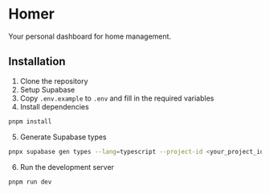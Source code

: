 # Homer

Your personal dashboard for home management.

## Installation

1. Clone the repository
2. Setup Supabase
3. Copy `.env.example` to `.env` and fill in the required variables
4. Install dependencies

```bash
pnpm install
```

5. Generate Supabase types

```bash
pnpx supabase gen types --lang=typescript --project-id <your_project_id> > shared/types/supabase.types.ts
```

6. Run the development server

```bash
pnpm run dev
```
